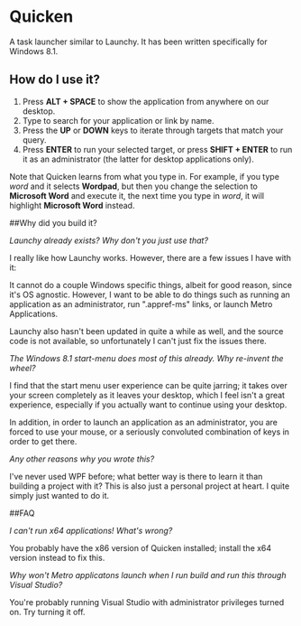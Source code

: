 Quicken
=======

A task launcher similar to Launchy. It has been written specifically for Windows 8.1.

## How do I use it?

1. Press **ALT + SPACE** to show the application from anywhere on our desktop.
2. Type to search for your application or link by name.
3. Press the **UP** or **DOWN** keys to iterate through targets that match your query.
4. Press **ENTER** to run your selected target, or press **SHIFT + ENTER** to run it as an administrator (the latter for desktop applications only).

Note that Quicken learns from what you type in. For example, if you type *word* and it selects **Wordpad**, but then you change the selection to **Microsoft Word** and execute it, the next time you type in *word*, it will highlight **Microsoft Word** instead.

##Why did you build it?

*Launchy already exists? Why don't you just use that?*

I really like how Launchy works. However, there are a few issues I have with it:

It cannot do a couple Windows specific things, albeit for good reason, since it's OS agnostic. However, I want to be able to do things such as running an application as an administrator, run ".appref-ms" links, or launch Metro Applications.

Launchy also hasn't been updated in quite a while as well, and the source code is not available, so unfortunately I can't just fix the issues there.

*The Windows 8.1 start-menu does most of this already. Why re-invent the wheel?*

I find that the start menu user experience can be quite jarring; it takes over your screen completely as it leaves your desktop, which I feel isn't a great experience, especially if you actually want to continue using your desktop.

In addition, in order to launch an application as an administrator, you are forced to use your mouse, or a seriously convoluted combination of keys in order to get there.

*Any other reasons why you wrote this?*

I've never used WPF before; what better way is there to learn it than building a project with it? This is also just a personal project at heart. I quite simply just wanted to do it.

##FAQ

*I can't run x64 applications! What's wrong?*

You probably have the x86 version of Quicken installed; install the x64 version instead to fix this.

*Why won't Metro applicatons launch when I run build and run this through Visual Studio?*

You're probably running Visual Studio with administrator privileges turned on. Try turning it off.
